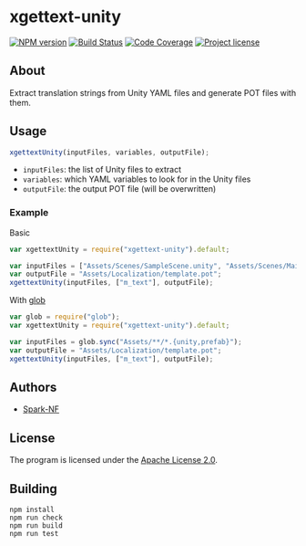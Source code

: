 # xgettext-unity

[![NPM version](https://img.shields.io/npm/v/xgettext-unity.svg)](https://www.npmjs.com/package/xgettext-unity)
[![Build Status](https://travis-ci.org/Spark-NF/xgettext-unity.svg?branch=master)](https://travis-ci.org/Spark-NF/xgettext-unity)
[![Code Coverage](https://img.shields.io/codecov/c/github/Spark-NF/xgettext-unity.svg)](https://codecov.io/gh/Spark-NF/xgettext-unity)
[![Project license](https://img.shields.io/github/license/Spark-NF/xgettext-unity.svg)](https://raw.githubusercontent.com/Spark-NF/xgettext-unity/master/LICENSE)

## About
Extract translation strings from Unity YAML files and generate POT files with them.

## Usage
```typescript
xgettextUnity(inputFiles, variables, outputFile);
```

* `inputFiles`: the list of Unity files to extract
* `variables`: which YAML variables to look for in the Unity files
* `outputFile`: the output POT file (will be overwritten)

### Example
Basic
```javascript
var xgettextUnity = require("xgettext-unity").default;

var inputFiles = ["Assets/Scenes/SampleScene.unity", "Assets/Scenes/MainMenu.unity"];
var outputFile = "Assets/Localization/template.pot";
xgettextUnity(inputFiles, ["m_text"], outputFile);
```

With [glob](https://github.com/isaacs/node-glob)
```javascript
var glob = require("glob");
var xgettextUnity = require("xgettext-unity").default;

var inputFiles = glob.sync("Assets/**/*.{unity,prefab}");
var outputFile = "Assets/Localization/template.pot";
xgettextUnity(inputFiles, ["m_text"], outputFile);
```

## Authors
* [Spark-NF](https://github.com/Spark-NF)

## License
The program is licensed under the [Apache License 2.0](http://www.apache.org/licenses/LICENSE-2.0).

## Building
```
npm install
npm run check
npm run build
npm run test
```